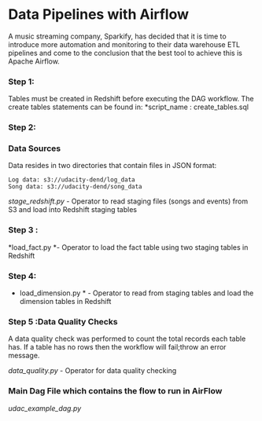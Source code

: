 # Data Pipelines with Airflow
A music streaming company, Sparkify, has decided that it is time to introduce more automation and monitoring to their data warehouse ETL pipelines and come to the conclusion that the best tool to achieve this is Apache Airflow.

### Step 1:

Tables must be created in Redshift before executing the DAG workflow. 
The create tables statements can be found in:
  *script_name : create_tables.sql

### Step 2:
### Data Sources
Data resides in two directories that contain files in JSON format:

	Log data: s3://udacity-dend/log_data
	Song data: s3://udacity-dend/song_data
    
 *stage_redshift.py* - Operator to read staging files (songs and events) from S3 and load into Redshift staging tables

### Step 3 :
*load_fact.py *- Operator to load the fact table using two staging tables  in Redshift

### Step 4:
* load_dimension.py * - Operator to read from staging tables and load the dimension tables in Redshift

    
### Step 5 :Data Quality Checks
A data quality check was  performed to count the total records each table has. 
If a table has no rows then the workflow will fail;throw an error message.

*data_quality.py* - Operator for data quality checking    


### Main Dag File which contains the flow to run in AirFlow
*udac_example_dag.py* 
